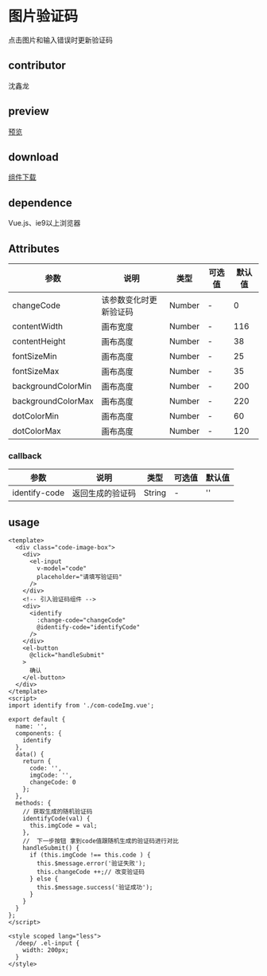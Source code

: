 # 图片验证码
点击图片和输入错误时更新验证码
## contributor
沈鑫龙
## preview
[预览](./index.html#/components/com-codeImg/codeImg)
## download
[组件下载](./components/com-codeImage.zip)
## dependence
Vue.js、ie9以上浏览器

## Attributes
| 参数 |	说明 |类型 |可选值	| 默认值 |
| ---- | ---- |---- | ----   |----  | 
| changeCode | 该参数变化时更新验证码 | Number | - | 0  | 
| contentWidth | 画布宽度 | Number | - | 116  | 
| contentHeight | 画布高度 | Number | - | 38  | 
| fontSizeMin | 画布高度 | Number | - | 25  | 
| fontSizeMax | 画布高度 | Number | - | 35  | 
| backgroundColorMin | 画布高度 | Number | - | 200  | 
| backgroundColorMax | 画布高度 | Number | - | 220  | 
| dotColorMin | 画布高度 | Number | - | 60  | 
| dotColorMax | 画布高度 | Number | - | 120  |  
### callback
| 参数 |	说明 |类型 |可选值	| 默认值 |
| ---- | ---- |---- | ----   |----  | 
| identify-code | 返回生成的验证码 | String | - | ''  | 
## usage
```
<template>
  <div class="code-image-box">
    <div>
      <el-input
        v-model="code"
        placeholder="请填写验证码"
      />
    </div>
    <!-- 引入验证码组件 -->
    <div>
      <identify 
        :change-code="changeCode"
        @identify-code="identifyCode" 
      />
    </div>
    <el-button
      @click="handleSubmit"
    >
      确认
    </el-button>
  </div>
</template>
<script>
import identify from './com-codeImg.vue';

export default {
  name: '',
  components: {
    identify
  },
  data() {
    return {
      code: '',
      imgCode: '',
      changeCode: 0
    };
  },
  methods: {
    // 获取生成的随机验证码
    identifyCode(val) {
      this.imgCode = val;
    },
    //  下一步按钮 拿到code值跟随机生成的验证码进行对比
    handleSubmit() {
      if (this.imgCode !== this.code ) {
        this.$message.error('验证失败');
        this.changeCode ++;// 改变验证码
      } else {
        this.$message.success('验证成功');
      }
    }
  }
};
</script>
 
<style scoped lang="less">
  /deep/ .el-input {
    width: 200px;
  }
</style>

```
